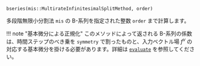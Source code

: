 ```
bseries(mis::MultirateInfinitesimalSplitMethod, order)
```

多段階無限小分割法 `mis` の B-系列を指定された整数 `order` まで計算します。

!!! note "基本微分による正規化"
    このメソッドによって返される B-系列の係数は、時間ステップのべき乗を `symmetry` で割ったものと、入力ベクトル場 $f^\nu$ の対応する基本微分を掛ける必要があります。詳細は [`evaluate`](@ref) を参照してください。

